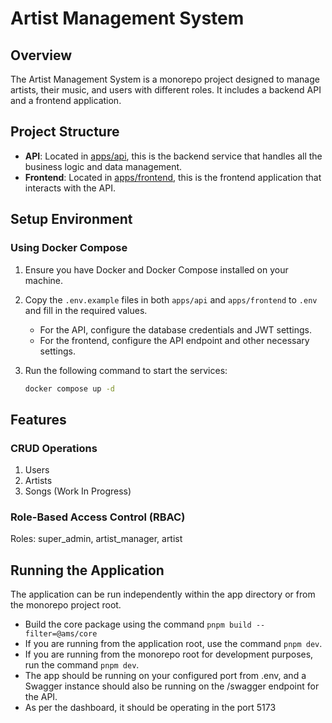 # Artist Management System

## Overview

The Artist Management System is a monorepo project designed to manage artists, their music, and users with different roles. It includes a backend API and a frontend application.

## Project Structure

- **API**: Located in [apps/api](apps/api), this is the backend service that handles all the business logic and data management.
- **Frontend**: Located in [apps/frontend](apps/frontend), this is the frontend application that interacts with the API.

## Setup Environment

### Using Docker Compose

1. Ensure you have Docker and Docker Compose installed on your machine.
2. Copy the `.env.example` files in both `apps/api` and `apps/frontend` to `.env` and fill in the required values.
   - For the API, configure the database credentials and JWT settings.
   - For the frontend, configure the API endpoint and other necessary settings.
3. Run the following command to start the services:

   ```sh
   docker compose up -d
   ```

## Features

### CRUD Operations

1. Users
2. Artists
3. Songs (Work In Progress)

### Role-Based Access Control (RBAC)

Roles: super_admin, artist_manager, artist

## Running the Application

The application can be run independently within the app directory or from the monorepo project root.

- Build the core package using the command `pnpm build --filter=@ams/core`
- If you are running from the application root, use the command `pnpm dev`.
- If you are running from the monorepo root for development purposes, run the command `pnpm dev`.
- The app should be running on your configured port from .env, and a Swagger instance should also be running on the /swagger endpoint for the API.
- As per the dashboard, it should be operating in the port 5173

